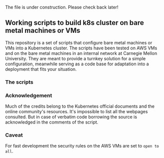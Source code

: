 The file is under construction.  Please check back later!

## Working scripts to build k8s cluster on bare metal machines or VMs

This repository is a set of scripts that configure bare metal machines or VMs into a Kubernetes cluster.  The scripts have been tested on AWS VMs and on the bare metal machines in an internal network at Carnegie Mellon University.  They are meant to provide a turnkey solution for a simple configuration, meanwhile serving as a code base for adaptation into a deployment that fits your situation.

### The scripts

### Acknowledgement

Much of the credits belong to the Kubernetes official documents and the online community's resources.  It's impossible to list all the webpages consulted.  But in case of verbatim code borrowing the source is acknowledged in the comments of the script.

### Caveat

For fast development the security rules on the AWS VMs are set to `open to all`. 
